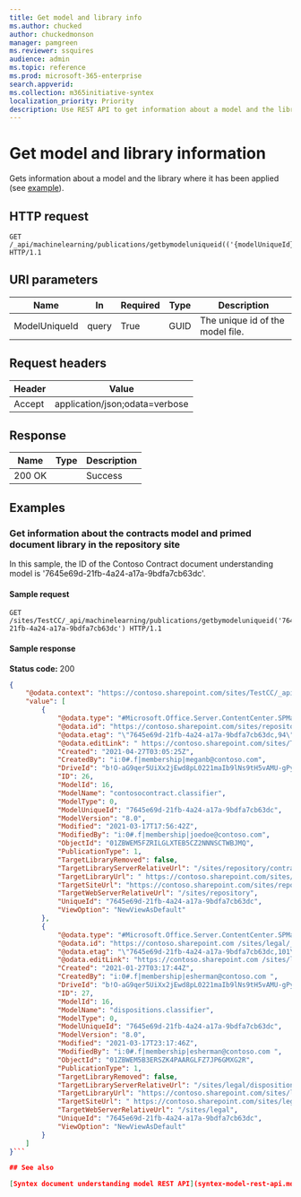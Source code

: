 ```yaml
---
title: Get model and library info
ms.author: chucked
author: chuckedmonson
manager: pamgreen
ms.reviewer: ssquires
audience: admin
ms.topic: reference
ms.prod: microsoft-365-enterprise
search.appverid: 
ms.collection: m365initiative-syntex
localization_priority: Priority
description: Use REST API to get information about a model and the library where it has been applied.
---
```


# Get model and library information

Gets information about a model and the library where it has been applied (see [example](rest-getmodelandlibraryinfo.md#examples)).

## HTTP request

```HTTP
GET /_api/machinelearning/publications/getbymodeluniqueid(('{modelUniqueId}') HTTP/1.1
```

## URI parameters

| Name | In | Required | Type | Description |
|--------|-------|--------|------------|-----------|
|ModelUniqueId|query|True|GUID|The unique id of the model file.|

## Request headers

| Header | Value |
|--------|-------|
|Accept|application/json;odata=verbose|


## Response

| Name   | Type  | Description|
|--------|-------|------------|
|200 OK| |Success|

## Examples

### Get information about the contracts model and primed document library in the repository site

In this sample, the ID of the Contoso Contract document understanding model is '7645e69d-21fb-4a24-a17a-9bdfa7cb63dc'.

#### Sample request

```HTTP
GET /sites/TestCC/_api/machinelearning/publications/getbymodeluniqueid('7645e69d-21fb-4a24-a17a-9bdfa7cb63dc') HTTP/1.1
```
#### Sample response

**Status code:** 200

```JSON
{
	"@odata.context": "https://contoso.sharepoint.com/sites/TestCC/_api/$metadata#publications",
	"value": [
		{
			"@odata.type": "#Microsoft.Office.Server.ContentCenter.SPMachineLearningPublication",
			"@odata.id": "https://contoso.sharepoint.com/sites/repository /_api/machinelearning/publications/getbyuniqueId('7645e69d-21fb-4a24-a17a-9bdfa7cb63dc')",
			"@odata.etag": "\"7645e69d-21fb-4a24-a17a-9bdfa7cb63dc,94\"",
			"@odata.editLink": " https://contoso.sharepoint.com/sites/TestCC /_api/machinelearning/publications/getbyuniqueId('7645e69d-21fb-4a24-a17a-9bdfa7cb63dc')",
			"Created": "2021-04-27T03:05:25Z",
			"CreatedBy": "i:0#.f|membership|meganb@contoso.com",
			"DriveId": "b!O-aG9qer5UiXx2jEwd8pL0221maIb9lNs9tH5vAMU-gPy9BrxT7GTrtXtdtv1Uzb",
			"ID": 26,
			"ModelId": 16,
			"ModelName": "contosocontract.classifier",
			"ModelType": 0,
			"ModelUniqueId": "7645e69d-21fb-4a24-a17a-9bdfa7cb63dc",
			"ModelVersion": "8.0",
			"Modified": "2021-03-17T17:56:42Z",
			"ModifiedBy": "i:0#.f|membership|joedoe@contoso.com",
			"ObjectId": "01ZBWEM5FZRILGLXTEB5CZ2NNNSCTWBJMQ",
			"PublicationType": 1,
			"TargetLibraryRemoved": false,
			"TargetLibraryServerRelativeUrl": "/sites/repository/contracts",
			"TargetLibraryUrl": " https://contoso.sharepoint.com/sites/repository/contracts",
			"TargetSiteUrl": "https://contoso.sharepoint.com/sites/repository",
			"TargetWebServerRelativeUrl": "/sites/repository",
			"UniqueId": "7645e69d-21fb-4a24-a17a-9bdfa7cb63dc",
			"ViewOption": "NewViewAsDefault"
		},
		{
			"@odata.type": "#Microsoft.Office.Server.ContentCenter.SPMachineLearningPublication",
			"@odata.id": "https://contoso.sharepoint.com /sites/legal/_api/machinelearning/publications/getbyuniqueId('7645e69d-21fb-4a24-a17a-9bdfa7cb63dc')",
			"@odata.etag": "\"7645e69d-21fb-4a24-a17a-9bdfa7cb63dc,101\"",
			"@odata.editLink": "https://contoso.sharepoint.com /sites/legal/_api/machinelearning/publications/getbyuniqueId('7645e69d-21fb-4a24-a17a-9bdfa7cb63dc')",
			"Created": "2021-01-27T03:17:44Z",
			"CreatedBy": "i:0#.f|membership|esherman@contoso.com ",
			"DriveId": "b!O-aG9qer5UiXx2jEwd8pL0221maIb9lNs9tH5vAMU-gPy9BrxT7GTrtXtdtv1Uzb",
			"ID": 27,
			"ModelId": 16,
			"ModelName": "dispositions.classifier",
			"ModelType": 0,
			"ModelUniqueId": "7645e69d-21fb-4a24-a17a-9bdfa7cb63dc",
			"ModelVersion": "8.0",
			"Modified": "2021-03-17T23:17:46Z",
			"ModifiedBy": "i:0#.f|membership|esherman@contoso.com ",
			"ObjectId": "01ZBWEM5B3ERSZK4PAARGLFZ7JP6GMXG2R",
			"PublicationType": 1,
			"TargetLibraryRemoved": false,
			"TargetLibraryServerRelativeUrl": "/sites/legal/dispositions",
			"TargetLibraryUrl": "https://contoso.sharepoint.com/sites/legal/dispositions",
			"TargetSiteUrl": " https://contoso.sharepoint.com/sites/legal",
			"TargetWebServerRelativeUrl": "/sites/legal",
			"UniqueId": "7645e69d-21fb-4a24-a17a-9bdfa7cb63dc",
			"ViewOption": "NewViewAsDefault"
		}
	]
}```

## See also

[Syntex document understanding model REST API](syntex-model-rest-api.md)

